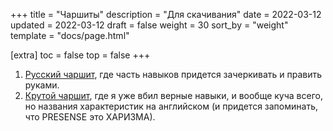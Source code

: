 +++
title = "Чаршиты"
description = "Для скачивания"
date = 2022-03-12
updated = 2022-03-12
draft = false
weight = 30
sort_by = "weight"
template = "docs/page.html"

[extra]
toc = false
top = false
+++


1. [Русский чаршит](../charsheet-rus.pdf), где часть навыков придется зачеркивать и править руками.
2. [Крутой чаршит](../charsheet-editable.pdf), где я уже вбил верные навыки, и вообще куча всего, но названия характеристик на английском (и придется запоминать, что PRESENSE это ХАРИЗМА). 